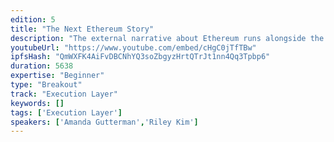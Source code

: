```yaml
---
edition: 5
title: "The Next Ethereum Story"
description: "The external narrative about Ethereum runs alongside the conversations we have in the community. How much they intersect depends on the day. Members of the Ethereum community influence that narrative, but they are far from the only actors shaping perception. Among these are a motley crew of journalists, government officials, social media personalities, and venture capitalists, with varying degrees of technical savvy, as Ethereum collides with our media environment, market conditions, and geopolitics.Ethereum is young enough that our actions impact its story, which can help or hurt our ecosystem as a whole. With this power should come responsibility. As Ethereum grows and further decentralizes, it's up to the builders of each new generation of projects to write the next chapter.In this workshop, Riley Kim, Asia Pacific PR Lead at ConsenSys, and I will present a history of Ethereum through the lens of public perception up to the present, focused on how media in English-speaking and Asian markets have told its story. Then we will facilitate a collaborative activity to brainstorm a shared Ethereum narrative for the future."
youtubeUrl: "https://www.youtube.com/embed/cHgC0jTfTBw"
ipfsHash: "QmWXFK4AiFvDBCNhYQ3soZbgyzHrtQTrJt1nn4Qq3Tpbp6"
duration: 5638
expertise: "Beginner"
type: "Breakout"
track: "Execution Layer"
keywords: []
tags: ['Execution Layer']
speakers: ['Amanda Gutterman','Riley Kim']
---
```

